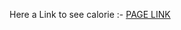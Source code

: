 Here a Link to see calorie :- <a href="https://pranav580.github.io/DevsNest-Frontend/Devsnest_THA/React/Day%2018/chessboard2/build/index.html">PAGE LINK</a>